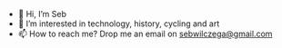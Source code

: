 - 👋 Hi, I’m Seb
- 👀 I’m interested in technology, history, cycling and art
- 📫 How to reach me? Drop me an email on sebwilczega@gmail.com
